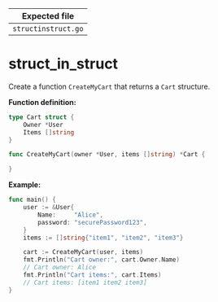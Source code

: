 | Expected file       |
| ------------------- |
| `structinstruct.go` |

# struct_in_struct

Create a function `CreateMyCart` that returns a `Cart` structure.

**Function definition:**

```go
type Cart struct {
    Owner *User
    Items []string
}

func CreateMyCart(owner *User, items []string) *Cart {

}
```

**Example:**

```go
func main() {
    user := &User{
        Name:     "Alice",
        password: "securePassword123",
    }
    items := []string{"item1", "item2", "item3"}

    cart := CreateMyCart(user, items)
    fmt.Println("Cart owner:", cart.Owner.Name)
    // Cart owner: Alice
    fmt.Println("Cart items:", cart.Items)
    // Cart items: [item1 item2 item3]
}
```
